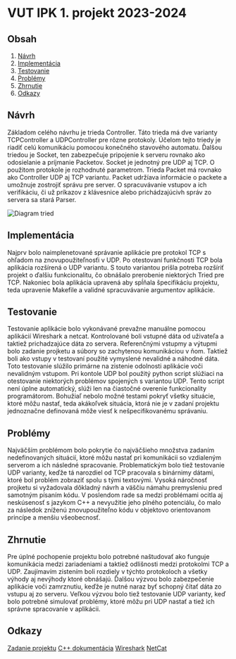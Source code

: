 # VUT IPK 1. projekt 2023-2024

## Obsah
1. [Návrh](#Návrh)
2. [Implementácia](#Implementácia)
3. [Testovanie](#Testovanie)
4. [Problémy](#Problémy)
5. [Zhrnutie](#Zhrnutie)
6. [Odkazy](#Odkazy)

## Návrh

Základom celého návrhu je trieda Controller. Táto trieda má dve varianty TCPController a UDPController pre rôzne protokoly. Účelom tejto triedy je riadiť celú komunikáciu pomocou konečného stavového automatu. Ďalšou triedou je Socket, ten zabezpečuje pripojenie k serveru rovnako ako odosielanie a príjmanie Packetov. Socket je jednotný pre UDP aj TCP. O použitom protokole je rozhodnuté parametrom. Trieda Packet má rovnako ako Controller UDP aj TCP variantu. Packet udržíava informácie o packete a umožnuje zostrojiť správu pre server. O spracuvávanie vstupov a ich verifikáciu, či už príkazov z klávesnice alebo prichádzajúcivh správ zo servera sa stará Parser.

![Diagram tried]()

## Implementácia

Najprv bolo naimplenetované správanie aplikácie pre protokol TCP s ohľadom na znovupoužiteľnosťi v UDP. Po otestovaní funkčnosti TCP bola aplikácia rozšírená o UDP variantu. S touto variantou prišla potreba rozšíriť projekt o ďalšiu funkcionalitu, čo obnášalo prerobenie niektorých Tried pre TCP. Nakoniec bola aplikácia upravená aby spĺňala špecifikáciu projektu, teda upravenie Makefile a validné spracuvávanie argumentov aplikácie. 

## Testovanie

Testovanie aplikácie bolo vykonávané prevažne manuálne pomocou aplikácií Wireshark a netcat. Kontrolované boli vstupné dáta od uživateľa a taktiež prichadzajúce dáta zo servera. Referenčnými vstupmy a výtupmi bolo zadanie projketu a súbory so zachytenou komunikáciou v ňom. Taktiež boli ako vstupy v testovaní použité vymyslené nevalidné a náhodné dáta. Toto testovanie slúžilo primárne na zistenie odolnosti aplikácie voči nevalidným vstupom. Pri kontole UDP bol použitý python script slúžiaci na otestovanie niektorých problémov spojených s variantou UDP. Tento script není úplne automatický, slúži len na čiastočné overenie funkcionality programátorom. Bohužiaľ nebolo možné testami pokryť všetky situácie, ktoré môžu nastať, teda akákoľvek situácia, ktorá nie je v zadaní projektu jednoznačne definovaná môže viesť k nešpecifikovanému správaniu.

## Problémy

Najväčším problémom bolo pokrytie čo najväčšieho množstva zadaním nedefinovaných situácií, ktoré môžu nastať pri komunikácii so vzdialeným serverom a ich následné spracovanie. Problematickým bolo tiež testovanie UDP varianty, keďže tá narozdiel od TCP pracovala s binárnimy dátami, ktoré bol problém zobraziť spolu s tými textovými. Vysoká náročnosť projketu si vyžadovala dôkladný návrh a väščiu námahu premysleniu pred samotným písaním kódu. V poslendom rade sa medzi problémami ocitla aj neskúsenosť s jazykom C++ a nevyužitie jeho plného potenciálu, čo malo za následok zníženú znovupoužiteľno kódu v objektovo orientovanom princípe a menšiu všeobecnosť.

## Zhrnutie

Pre úplné pochopenie projektu bolo potrebné naštudovať ako funguje komunikácia medzi zariadeniami a taktiež odlišnosti medzi protokolmi TCP a UDP. Zaujímavím zistením boli rozdiely v týchto protokoloch a všetky výhody aj nevýhody ktoré obnášajú. Ďalšou výzvou bolo zabezpečenie aplikácie voči zamrznutiu, keďže je nutné naraz byť schopný čítať dáta zo vstupu aj zo serveru. Veľkou výzvou bolo tiež testovanie UDP varianty, keď bolo potrebné simulovať problémy, ktoré môžu pri UDP nastať a tiež ich správne spracovanie v aplikácii.

## Odkazy

[Zadanie projektu](https://git.fit.vutbr.cz/NESFIT/IPK-Projects-2024/src/branch/master/Project%201)
[C++ dokumentácia](https://en.cppreference.com/w/)
[Wireshark](https://www.wireshark.org/)
[NetCat](https://nc110.sourceforge.io/)